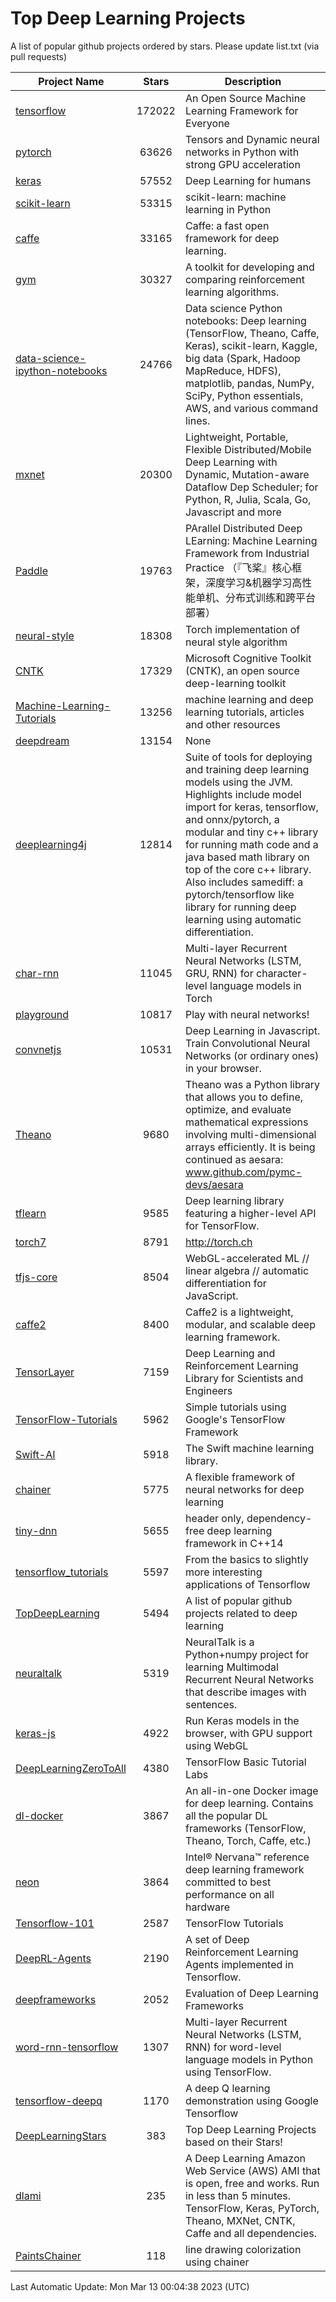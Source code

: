 # Top Deep Learning Projects
A list of popular github projects ordered by stars.
Please update list.txt (via pull requests)

|Project Name| Stars | Description |
| ---------- |:-----:| ----------- |
| [tensorflow](https://github.com/tensorflow/tensorflow) | 172022 | An Open Source Machine Learning Framework for Everyone |
| [pytorch](https://github.com/pytorch/pytorch) | 63626 | Tensors and Dynamic neural networks in Python with strong GPU acceleration |
| [keras](https://github.com/keras-team/keras) | 57552 | Deep Learning for humans |
| [scikit-learn](https://github.com/scikit-learn/scikit-learn) | 53315 | scikit-learn: machine learning in Python |
| [caffe](https://github.com/BVLC/caffe) | 33165 | Caffe: a fast open framework for deep learning. |
| [gym](https://github.com/openai/gym) | 30327 | A toolkit for developing and comparing reinforcement learning algorithms. |
| [data-science-ipython-notebooks](https://github.com/donnemartin/data-science-ipython-notebooks) | 24766 | Data science Python notebooks: Deep learning (TensorFlow, Theano, Caffe, Keras), scikit-learn, Kaggle, big data (Spark, Hadoop MapReduce, HDFS), matplotlib, pandas, NumPy, SciPy, Python essentials, AWS, and various command lines. |
| [mxnet](https://github.com/apache/mxnet) | 20300 | Lightweight, Portable, Flexible Distributed/Mobile Deep Learning with Dynamic, Mutation-aware Dataflow Dep Scheduler; for Python, R, Julia, Scala, Go, Javascript and more |
| [Paddle](https://github.com/PaddlePaddle/Paddle) | 19763 | PArallel Distributed Deep LEarning: Machine Learning Framework from Industrial Practice （『飞桨』核心框架，深度学习&机器学习高性能单机、分布式训练和跨平台部署） |
| [neural-style](https://github.com/jcjohnson/neural-style) | 18308 | Torch implementation of neural style algorithm |
| [CNTK](https://github.com/microsoft/CNTK) | 17329 | Microsoft Cognitive Toolkit (CNTK), an open source deep-learning toolkit |
| [Machine-Learning-Tutorials](https://github.com/ujjwalkarn/Machine-Learning-Tutorials) | 13256 | machine learning and deep learning tutorials, articles and other resources  |
| [deepdream](https://github.com/google/deepdream) | 13154 | None |
| [deeplearning4j](https://github.com/deeplearning4j/deeplearning4j) | 12814 | Suite of tools for deploying and training deep learning models using the JVM. Highlights include model import for keras, tensorflow, and onnx/pytorch, a modular and tiny c++ library for running math code and a java based math library on top of the core c++ library. Also includes samediff: a pytorch/tensorflow like library for running deep learning using automatic differentiation. |
| [char-rnn](https://github.com/karpathy/char-rnn) | 11045 | Multi-layer Recurrent Neural Networks (LSTM, GRU, RNN) for character-level language models in Torch |
| [playground](https://github.com/tensorflow/playground) | 10817 | Play with neural networks! |
| [convnetjs](https://github.com/karpathy/convnetjs) | 10531 | Deep Learning in Javascript. Train Convolutional Neural Networks (or ordinary ones) in your browser. |
| [Theano](https://github.com/Theano/Theano) | 9680 | Theano was a Python library that allows you to define, optimize, and evaluate mathematical expressions involving multi-dimensional arrays efficiently. It is being continued as aesara: www.github.com/pymc-devs/aesara |
| [tflearn](https://github.com/tflearn/tflearn) | 9585 | Deep learning library featuring a higher-level API for TensorFlow. |
| [torch7](https://github.com/torch/torch7) | 8791 | http://torch.ch |
| [tfjs-core](https://github.com/tensorflow/tfjs-core) | 8504 | WebGL-accelerated ML // linear algebra // automatic differentiation for JavaScript. |
| [caffe2](https://github.com/facebookarchive/caffe2) | 8400 | Caffe2 is a lightweight, modular, and scalable deep learning framework. |
| [TensorLayer](https://github.com/tensorlayer/TensorLayer) | 7159 | Deep Learning and Reinforcement Learning Library for Scientists and Engineers  |
| [TensorFlow-Tutorials](https://github.com/nlintz/TensorFlow-Tutorials) | 5962 | Simple tutorials using Google's TensorFlow Framework |
| [Swift-AI](https://github.com/Swift-AI/Swift-AI) | 5918 | The Swift machine learning library. |
| [chainer](https://github.com/chainer/chainer) | 5775 | A flexible framework of neural networks for deep learning |
| [tiny-dnn](https://github.com/tiny-dnn/tiny-dnn) | 5655 | header only, dependency-free deep learning framework in C++14 |
| [tensorflow_tutorials](https://github.com/pkmital/tensorflow_tutorials) | 5597 | From the basics to slightly more interesting applications of Tensorflow |
| [TopDeepLearning](https://github.com/aymericdamien/TopDeepLearning) | 5494 | A list of popular github projects related to deep learning |
| [neuraltalk](https://github.com/karpathy/neuraltalk) | 5319 | NeuralTalk is a Python+numpy project for learning Multimodal Recurrent Neural Networks that describe images with sentences. |
| [keras-js](https://github.com/transcranial/keras-js) | 4922 | Run Keras models in the browser, with GPU support using WebGL |
| [DeepLearningZeroToAll](https://github.com/hunkim/DeepLearningZeroToAll) | 4380 | TensorFlow Basic Tutorial Labs |
| [dl-docker](https://github.com/floydhub/dl-docker) | 3867 | An all-in-one Docker image for deep learning. Contains all the popular DL frameworks (TensorFlow, Theano, Torch, Caffe, etc.) |
| [neon](https://github.com/NervanaSystems/neon) | 3864 | Intel® Nervana™ reference deep learning framework committed to best performance on all hardware |
| [Tensorflow-101](https://github.com/sjchoi86/Tensorflow-101) | 2587 | TensorFlow Tutorials |
| [DeepRL-Agents](https://github.com/awjuliani/DeepRL-Agents) | 2190 | A set of Deep Reinforcement Learning Agents implemented in Tensorflow. |
| [deepframeworks](https://github.com/zer0n/deepframeworks) | 2052 | Evaluation of Deep Learning Frameworks |
| [word-rnn-tensorflow](https://github.com/hunkim/word-rnn-tensorflow) | 1307 | Multi-layer Recurrent Neural Networks (LSTM, RNN) for word-level language models in Python using TensorFlow. |
| [tensorflow-deepq](https://github.com/siemanko/tensorflow-deepq) | 1170 | A deep Q learning demonstration using Google Tensorflow |
| [DeepLearningStars](https://github.com/hunkim/DeepLearningStars) | 383 | Top Deep Learning Projects based on their Stars! |
| [dlami](https://github.com/ritchieng/dlami) | 235 | A Deep Learning Amazon Web Service (AWS) AMI that is open, free and works. Run in less than 5 minutes. TensorFlow, Keras, PyTorch, Theano, MXNet, CNTK, Caffe and all dependencies. |
| [PaintsChainer](https://github.com/taizan/PaintsChainer) | 118 | line drawing colorization using chainer |

Last Automatic Update: Mon Mar 13 00:04:38 2023 (UTC)
